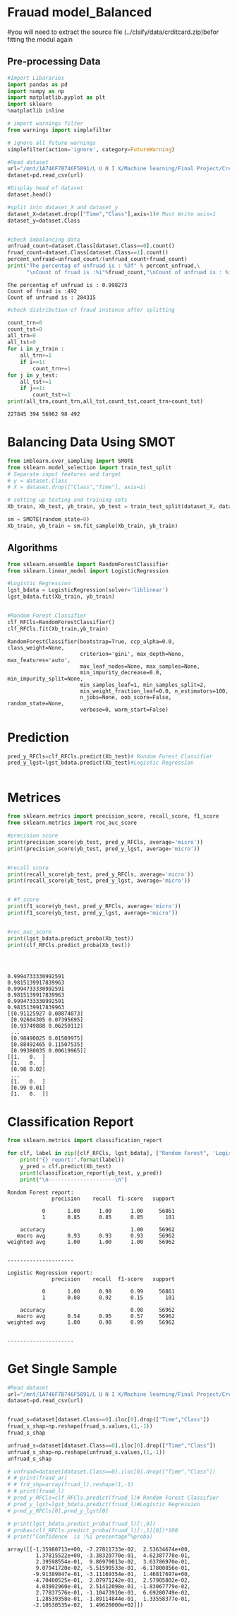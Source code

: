 # Frauad model_Balanced
#you will need to extract the source file (../clsify/data/crditcard.zip)befor fitting the modul again
## Pre-processing Data



```python
#Import Libararies
import pandas as pd
import numpy as np
import matplotlib.pyplot as plt
import sklearn
%matplotlib inline

# import warnings filter
from warnings import simplefilter

# ignore all future warnings
simplefilter(action='ignore', category=FutureWarning)

```


```python
#Read dataset
url="/mnt/1A746F7B746F5891/L U N I X/Machine learning/Final Project/Creditcardfraud/Dataset/creditcardfraud/creditcard.csv"
dataset=pd.read_csv(url)

#Display head of dataset
dataset.head()

#split into dataset_X and dataset_y
dataset_X=dataset.drop(["Time","Class"],axis=1)# Must Write axis=1
dataset_y=dataset.Class
```


```python

```


```python
#check imbalancing data
unfruad_count=dataset.Class[dataset.Class==0].count()
fruad_count=dataset.Class[dataset.Class==1].count()
percent_unfruad=unfruad_count/(unfruad_count+fruad_count)
print("The percentag of unfruad is : %3f" % percent_unfruad,\
      "\nCount of fruad is :%i"%fruad_count,"\nCount of unfruad is : %i"%unfruad_count)
```

    The percentag of unfruad is : 0.998273 
    Count of fruad is :492 
    Count of unfruad is : 284315



```python
#check distribution of fraud instance after splitting

count_trn=0
count_tst=0
all_trn=0
all_tst=0
for i in y_train :
    all_trn+=1
    if i==1:
        count_trn+=1
for j in y_test:
    all_tst+=1
    if j==1:
        count_tst+=1
print(all_trn,count_trn,all_tst,count_tst,count_trn+count_tst)
```

    227845 394 56962 98 492


# Balancing Data Using SMOT


```python
from imblearn.over_sampling import SMOTE
from sklearn.model_selection import train_test_split
# Separate input features and target
# y = dataset.Class
# X = dataset.drop(["Class","Time"], axis=1)

# setting up testing and training sets
Xb_train, Xb_test, yb_train, yb_test = train_test_split(dataset_X, dataset_y, test_size=0.2, random_state=0)

sm = SMOTE(random_state=0)
Xb_train, yb_train = sm.fit_sample(Xb_train, yb_train)
```

## Algorithms


```python
from sklearn.ensemble import RandomForestClassifier
from sklearn.linear_model import LogisticRegression

#Logistic Regression                  
lgst_bdata = LogisticRegression(solver='liblinear')
lgst_bdata.fit(Xb_train, yb_train)


#Random Forest Classifier
clf_RFCls=RandomForestClassifier()
clf_RFCls.fit(Xb_train,yb_train)

```




    RandomForestClassifier(bootstrap=True, ccp_alpha=0.0, class_weight=None,
                           criterion='gini', max_depth=None, max_features='auto',
                           max_leaf_nodes=None, max_samples=None,
                           min_impurity_decrease=0.0, min_impurity_split=None,
                           min_samples_leaf=1, min_samples_split=2,
                           min_weight_fraction_leaf=0.0, n_estimators=100,
                           n_jobs=None, oob_score=False, random_state=None,
                           verbose=0, warm_start=False)



# Prediction


```python
pred_y_RFCls=clf_RFCls.predict(Xb_test)# Rondom Forest Classifier
pred_y_lgst=lgst_bdata.predict(Xb_test)#Logistic Regression
```


```python

```

# Metrices


```python
from sklearn.metrics import precision_score, recall_score, f1_score
from sklearn.metrics import roc_auc_score

#precision score
print(precision_score(yb_test, pred_y_RFCls, average='micro'))
print(precision_score(yb_test, pred_y_lgst, average='micro'))


#recall score
print(recall_score(yb_test, pred_y_RFCls, average='micro'))
print(recall_score(yb_test, pred_y_lgst, average='micro'))


# #f_score
print(f1_score(yb_test, pred_y_RFCls, average='micro'))
print(f1_score(yb_test, pred_y_lgst, average='micro'))


#roc_auc_score
print(lgst_bdata.predict_proba(Xb_test))
print(clf_RFCls.predict_proba(Xb_test))





```

    0.9994733330992591
    0.9815139917839963
    0.9994733330992591
    0.9815139917839963
    0.9994733330992591
    0.9815139917839963
    [[0.91125927 0.08874073]
     [0.92604305 0.07395695]
     [0.93749888 0.06250112]
     ...
     [0.98490025 0.01509975]
     [0.88492465 0.11507535]
     [0.99380035 0.00619965]]
    [[1.   0.  ]
     [1.   0.  ]
     [0.98 0.02]
     ...
     [1.   0.  ]
     [0.99 0.01]
     [1.   0.  ]]


# Classification Report


```python
from sklearn.metrics import classification_report
```


```python
for clf, label in zip([clf_RFCls, lgst_bdata], ["Rondom Forest", 'Logistic Regression']):
    print("{} report:".format(label))
    y_pred = clf.predict(Xb_test)
    print(classification_report(yb_test, y_pred))
    print("\n---------------------\n")
```

    Rondom Forest report:
                  precision    recall  f1-score   support
    
               0       1.00      1.00      1.00     56861
               1       0.85      0.85      0.85       101
    
        accuracy                           1.00     56962
       macro avg       0.93      0.93      0.93     56962
    weighted avg       1.00      1.00      1.00     56962
    
    
    ---------------------
    
    Logistic Regression report:
                  precision    recall  f1-score   support
    
               0       1.00      0.98      0.99     56861
               1       0.08      0.92      0.15       101
    
        accuracy                           0.98     56962
       macro avg       0.54      0.95      0.57     56962
    weighted avg       1.00      0.98      0.99     56962
    
    
    ---------------------
    


# Get Single Sample 


```python
#Read dataset
url="/mnt/1A746F7B746F5891/L U N I X/Machine learning/Final Project/Creditcardfraud/Dataset/creditcardfraud/creditcard.csv"
dataset=pd.read_csv(url)


fruad_s=dataset[dataset.Class==0].iloc[0].drop(["Time","Class"])
fruad_s_shap=np.reshape(fruad_s.values,(1,-1))
fruad_s_shap

unfruad_s=dataset[dataset.Class==0].iloc[0].drop(["Time","Class"])
unfruad_s_shap=np.reshape(unfruad_s.values,(1,-1))
unfruad_s_shap

# unfruad=dataset[dataset.Class==0].iloc[0].drop(["Time","Class"])
# # print(fruad_ar)
# # frd_shp=array(fruad_l).reshape(1,-1)
# # print(fruad_l)
# pred_y_RFCls=clf_RFCls.predict(fruad_l)# Rondom Forest Classifier
# pred_y_lgst=lgst_bdata.predict(fruad_l)#Logistic Regression
# pred_y_RFCls[0],pred_y_lgst[0]

# print(lgst_bdata.predict_proba(fruad_l)[:,0])
# proba=(clf_RFCls.predict_proba(fruad_l)[:,1][0])*100
# print("Confidence  is :%i precentage"%proba)
```




    array([[-1.35980713e+00, -7.27811733e-02,  2.53634674e+00,
             1.37815522e+00, -3.38320770e-01,  4.62387778e-01,
             2.39598554e-01,  9.86979013e-02,  3.63786970e-01,
             9.07941720e-02, -5.51599533e-01, -6.17800856e-01,
            -9.91389847e-01, -3.11169354e-01,  1.46817697e+00,
            -4.70400525e-01,  2.07971242e-01,  2.57905802e-02,
             4.03992960e-01,  2.51412098e-01, -1.83067779e-02,
             2.77837576e-01, -1.10473910e-01,  6.69280749e-02,
             1.28539358e-01, -1.89114844e-01,  1.33558377e-01,
            -2.10530535e-02,  1.49620000e+02]])


